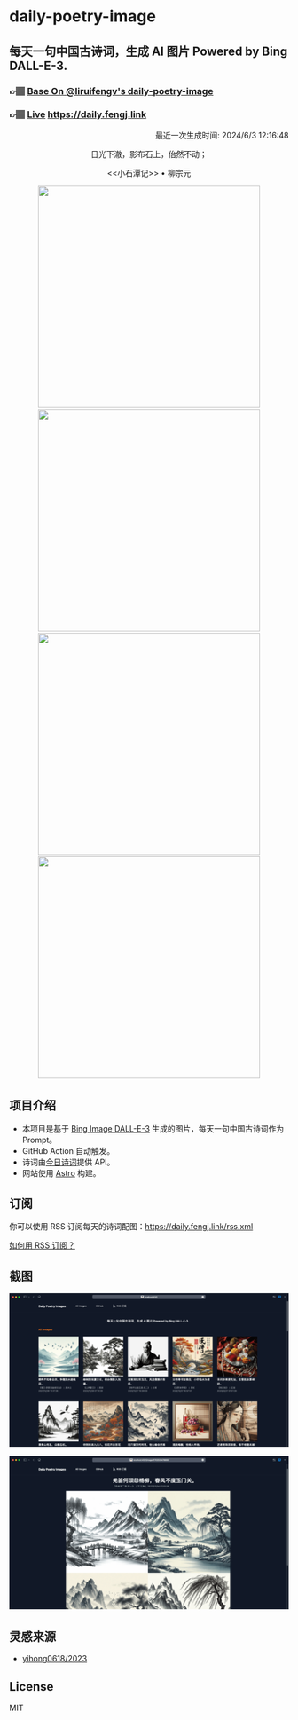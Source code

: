 
# daily-poetry-image

## 每天一句中国古诗词，生成 AI 图片 Powered by Bing DALL-E-3.

### 👉🏽 [Base On @liruifengv's daily-poetry-image](https://github.com/liruifengv/daily-poetry-image)

### 👉🏽 [Live](https://daily.fengj.link) https://daily.fengj.link

<p align="right">
  最近一次生成时间: 2024/6/3 12:16:48
</p>
<p align="center">
日光下澈，影布石上，佁然不动；
</p>
<p align="center">
<<小石潭记>> • 柳宗元
</p>
<p align="center">
<img src="https://tse1.mm.bing.net/th/id/OIG4.Qf2qCyRorhwNeqlxBN29" height="400" width="400" />
<img src="https://tse3.mm.bing.net/th/id/OIG4.uGLuC44Mt5Cy63IGDgVa" height="400" width="400" />
<img src="https://tse4.mm.bing.net/th/id/OIG4.EUChKSWlErUEJ.HCnQt1" height="400" width="400" />
<img src="https://tse4.mm.bing.net/th/id/OIG4.u0rGDq.uU2H90CDqdocZ" height="400" width="400" />
</p>

## 项目介绍

-   本项目是基于 [Bing Image DALL-E-3](https://www.bing.com/images/create) 生成的图片，每天一句中国古诗词作为 Prompt。
-   GitHub Action 自动触发。
-   诗词由[今日诗词](https://www.jinrishici.com/)提供 API。
-   网站使用 [Astro](https://astro.build) 构建。

## 订阅

你可以使用 RSS 订阅每天的诗词配图：https://daily.fengj.link/rss.xml

[如何用 RSS 订阅？](https://zhuanlan.zhihu.com/p/55026716)

## 截图

![图片列表](./screenshots/Snipaste_2023-12-28_21-00-26.png)

![图片详情](./screenshots/Snipaste_2023-12-28_21-00-53.png)

## 灵感来源

-   [yihong0618/2023](https://github.com/yihong0618/2023)

## License

MIT
